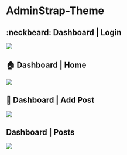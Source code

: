 # AdminStrap-Theme

## :neckbeard: Dashboard | Login
<img src='http://i.imgur.com/RBzkDR4.png' />

## :house: Dashboard | Home
<img src='http://i.imgur.com/lbH52fN.png' />

## :pencil: Dashboard | Add Post
<img src='http://imgur.com/wTdGrrk.png' />

## Dashboard | Posts
<img src='http://imgur.com/K09cIN5.png' />
